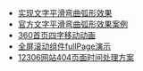 * [实现文字平滑弯曲弧形效果](./20210101-1)
* [官方文字平滑弯曲弧形效果案例](./20210101-2)
* [360首页四字移动动画](./20210512-1)
* [全屏滚动组件fullPage演示](./20210520-1)
* [12306网站404页面时间处理方案](./20220426-1)








<!-- 自定义部分 -->
<script src="https://cdn.bootcdn.net/ajax/libs/jquery/3.6.0/jquery.min.js"></script>
<script>
    var _hmt = _hmt || [];
    (function() {
        var hm = document.createElement("script");
        hm.src = "https://hm.baidu.com/hm.js?c21a66ab5099adc6454e09ad1f8301e7";
        var s = document.getElementsByTagName("script")[0];
        s.parentNode.insertBefore(hm, s);
    })();
</script>
<script charset="UTF-8" id="LA_COLLECT" src="//sdk.51.la/js-sdk-pro.min.js"></script>
<script>LA.init({id: "Jf8rVs7oam5pFYhA",ck: "Jf8rVs7oam5pFYhA"})</script>
<script id="LA-DATA-WIDGET" crossorigin="anonymous" charset="UTF-8" src="https://v6-widget.51.la/v6/Jf8rVs7oam5pFYhA/quote.js?theme=#FFFFFF,#FFFFFF,#FFFFFF,#FFFFFF,#FFFFFF,#FFFFFF,12&f=12&display=0,0,1,1,1,1,0,0"></script>
<!-- 自定义部分 -->

